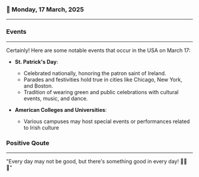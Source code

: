 ### 📅 Monday, 17 March, 2025
------
### Events
------
Certainly! Here are some notable events that occur in the USA on March 17:

- **St. Patrick's Day**: 
  - Celebrated nationally, honoring the patron saint of Ireland.
  - Parades and festivities hold true in cities like Chicago, New York, and Boston.
  - Tradition of wearing green and public celebrations with cultural events, music, and dance.

- **American Colleges and Universities**: 
  - Various campuses may host special events or performances related to Irish culture
### Positive Qoute
------
"Every day may not be good, but there's something good in every day! 🌟😊✨"
